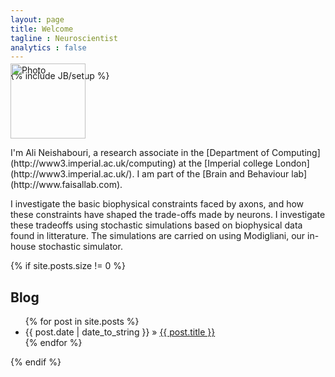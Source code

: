 ```yaml
---
layout: page
title: Welcome
tagline : Neuroscientist
analytics : false
---
```

{% include JB/setup %}
<p><img src ="{{ BASE_PATH }}/assets/images/googleplusprofile.jpg" class="inset right" style="margin-top: -3em;" title="Ali Neishabouri" alt="Photo" width="120px" /></p>
I'm Ali Neishabouri, a research associate in the [Department of Computing](http://www3.imperial.ac.uk/computing) at the [Imperial college London](http://www3.imperial.ac.uk/). I am part of the [Brain and Behaviour lab](http://www.faisallab.com).

I investigate the basic biophysical constraints faced by axons, and how these constraints have shaped the trade-offs made by neurons. I investigate these tradeoffs using stochastic simulations based on biophysical data found in litterature. The simulations are carried on using Modigliani, our in-house stochastic simulator.

{% if site.posts.size != 0 %}
## Blog
<ul class="posts">
  {% for post in site.posts %}
    <li><span>{{ post.date | date_to_string }}</span> &raquo; <a href="{{ BASE_PATH }}{{ post.url }}">{{ post.title }}</a></li>
  {% endfor %}
</ul>
{% endif %}
